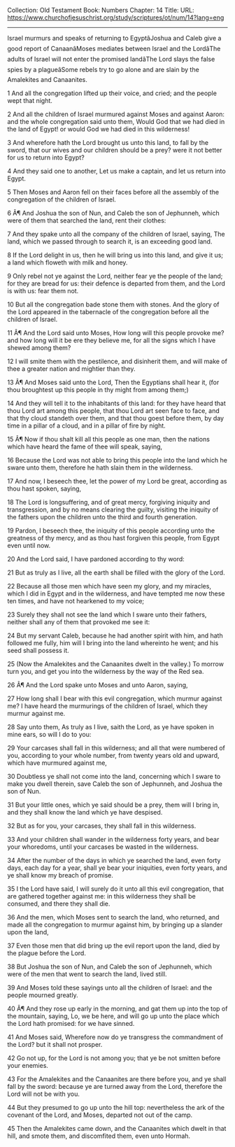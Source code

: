 Collection: Old Testament
Book: Numbers
Chapter: 14
Title: 
URL: https://www.churchofjesuschrist.org/study/scriptures/ot/num/14?lang=eng

---

Israel murmurs and speaks of returning to EgyptâJoshua and Caleb give a good report of CanaanâMoses mediates between Israel and the LordâThe adults of Israel will not enter the promised landâThe Lord slays the false spies by a plagueâSome rebels try to go alone and are slain by the Amalekites and Canaanites.

1 And all the congregation lifted up their voice, and cried; and the people wept that night.

2 And all the children of Israel murmured against Moses and against Aaron: and the whole congregation said unto them, Would God that we had died in the land of Egypt! or would God we had died in this wilderness!

3 And wherefore hath the Lord brought us unto this land, to fall by the sword, that our wives and our children should be a prey? were it not better for us to return into Egypt?

4 And they said one to another, Let us make a captain, and let us return into Egypt.

5 Then Moses and Aaron fell on their faces before all the assembly of the congregation of the children of Israel.

6 Â¶ And Joshua the son of Nun, and Caleb the son of Jephunneh, which were of them that searched the land, rent their clothes:

7 And they spake unto all the company of the children of Israel, saying, The land, which we passed through to search it, is an exceeding good land.

8 If the Lord delight in us, then he will bring us into this land, and give it us; a land which floweth with milk and honey.

9 Only rebel not ye against the Lord, neither fear ye the people of the land; for they are bread for us: their defence is departed from them, and the Lord is with us: fear them not.

10 But all the congregation bade stone them with stones. And the glory of the Lord appeared in the tabernacle of the congregation before all the children of Israel.

11 Â¶ And the Lord said unto Moses, How long will this people provoke me? and how long will it be ere they believe me, for all the signs which I have shewed among them?

12 I will smite them with the pestilence, and disinherit them, and will make of thee a greater nation and mightier than they.

13 Â¶ And Moses said unto the Lord, Then the Egyptians shall hear it, (for thou broughtest up this people in thy might from among them;)

14 And they will tell it to the inhabitants of this land: for they have heard that thou Lord art among this people, that thou Lord art seen face to face, and that thy cloud standeth over them, and that thou goest before them, by day time in a pillar of a cloud, and in a pillar of fire by night.

15 Â¶ Now if thou shalt kill all this people as one man, then the nations which have heard the fame of thee will speak, saying,

16 Because the Lord was not able to bring this people into the land which he sware unto them, therefore he hath slain them in the wilderness.

17 And now, I beseech thee, let the power of my Lord be great, according as thou hast spoken, saying,

18 The Lord is longsuffering, and of great mercy, forgiving iniquity and transgression, and by no means clearing the guilty, visiting the iniquity of the fathers upon the children unto the third and fourth generation.

19 Pardon, I beseech thee, the iniquity of this people according unto the greatness of thy mercy, and as thou hast forgiven this people, from Egypt even until now.

20 And the Lord said, I have pardoned according to thy word:

21 But as truly as I live, all the earth shall be filled with the glory of the Lord.

22 Because all those men which have seen my glory, and my miracles, which I did in Egypt and in the wilderness, and have tempted me now these ten times, and have not hearkened to my voice;

23 Surely they shall not see the land which I sware unto their fathers, neither shall any of them that provoked me see it:

24 But my servant Caleb, because he had another spirit with him, and hath followed me fully, him will I bring into the land whereinto he went; and his seed shall possess it.

25 (Now the Amalekites and the Canaanites dwelt in the valley.) To morrow turn you, and get you into the wilderness by the way of the Red sea.

26 Â¶ And the Lord spake unto Moses and unto Aaron, saying,

27 How long shall I bear with this evil congregation, which murmur against me? I have heard the murmurings of the children of Israel, which they murmur against me.

28 Say unto them, As truly as I live, saith the Lord, as ye have spoken in mine ears, so will I do to you:

29 Your carcases shall fall in this wilderness; and all that were numbered of you, according to your whole number, from twenty years old and upward, which have murmured against me,

30 Doubtless ye shall not come into the land, concerning which I sware to make you dwell therein, save Caleb the son of Jephunneh, and Joshua the son of Nun.

31 But your little ones, which ye said should be a prey, them will I bring in, and they shall know the land which ye have despised.

32 But as for you, your carcases, they shall fall in this wilderness.

33 And your children shall wander in the wilderness forty years, and bear your whoredoms, until your carcases be wasted in the wilderness.

34 After the number of the days in which ye searched the land, even forty days, each day for a year, shall ye bear your iniquities, even forty years, and ye shall know my breach of promise.

35 I the Lord have said, I will surely do it unto all this evil congregation, that are gathered together against me: in this wilderness they shall be consumed, and there they shall die.

36 And the men, which Moses sent to search the land, who returned, and made all the congregation to murmur against him, by bringing up a slander upon the land,

37 Even those men that did bring up the evil report upon the land, died by the plague before the Lord.

38 But Joshua the son of Nun, and Caleb the son of Jephunneh, which were of the men that went to search the land, lived still.

39 And Moses told these sayings unto all the children of Israel: and the people mourned greatly.

40 Â¶ And they rose up early in the morning, and gat them up into the top of the mountain, saying, Lo, we be here, and will go up unto the place which the Lord hath promised: for we have sinned.

41 And Moses said, Wherefore now do ye transgress the commandment of the Lord? but it shall not prosper.

42 Go not up, for the Lord is not among you; that ye be not smitten before your enemies.

43 For the Amalekites and the Canaanites are there before you, and ye shall fall by the sword: because ye are turned away from the Lord, therefore the Lord will not be with you.

44 But they presumed to go up unto the hill top: nevertheless the ark of the covenant of the Lord, and Moses, departed not out of the camp.

45 Then the Amalekites came down, and the Canaanites which dwelt in that hill, and smote them, and discomfited them, even unto Hormah.
